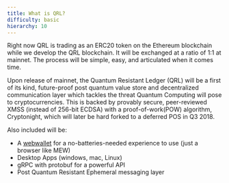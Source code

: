 ```yaml
---
title: What is QRL?
difficulty: basic
hierarchy: 10  
---
```


Right now QRL is trading as an ERC20 token on the Ethereum blockchain while we develop the QRL blockchain. It will be exchanged at a ratio of 1:1 at mainnet. The process will be simple, easy, and articulated when it comes time.

Upon release of mainnet, the Quantum Resistant Ledger (QRL) will be a first of its kind, future-proof post quantum value store and decentralized communication layer which tackles the threat Quantum Computing will pose to cryptocurrencies. This is backed by provably secure, peer-reviewed XMSS (instead of 256-bit ECDSA) with a proof-of-work(POW) algorithm, Cryptonight, which will later be hard forked to a deferred POS in Q3 2018. 

Also included will be:

- A [webwallet](https://wallet.theqrl.org) for a no-batteries-needed experience to use (just a browser like MEW)
- Desktop Apps (windows, mac, Linux)
- gRPC with protobuf for a powerful API
- Post Quantum Resistant Ephemeral messaging layer
